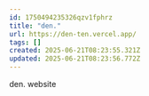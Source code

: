 ```yaml
---
id: 1750494235326qzv1fphrz
title: "den."
url: https://den-ten.vercel.app/
tags: []
created: 2025-06-21T08:23:55.321Z
updated: 2025-06-21T08:23:56.772Z
---
```

den. website
